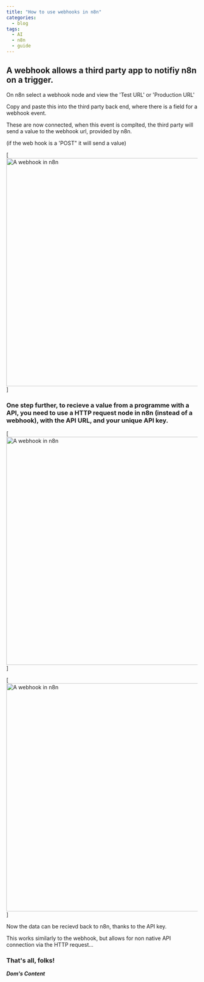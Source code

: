 ```yaml
---
title: "How to use webhooks in n8n"
categories:
  - blog
tags:
  - AI
  - n8n
  - guide
---
```


## A webhook allows a third party app to notifiy n8n on a trigger.

On n8n select a webhook node and view the 'Test URL' or 'Production URL'

Copy and paste this into the third party back end, where there is a field for a webhook event.

These are now connected, when this event is complted, the third party will send a value to the webhook url, provided by n8n.

(if the web hook is a 'POST" it will send a value)

[<img src="/assets/images/n8n-webhook.jpeg" alt="A webhook in n8n" style="height: 600px; width: 580px;"/>]

### One step further, to recieve a value from a programme with a API, you need to use a HTTP request node in n8n (instead of a webhook), with the API URL, and your unique API key.

[<img src="/assets/images/n8n-api-call.jpeg" alt="A webhook in n8n" style="height: 600px; width: 580px;"/>]

[<img src="/assets/images/n8n-api-call-2.jpeg" alt="A webhook in n8n" style="height: 600px; width: 580px;"/>]

Now the data can be recievd back to n8n, thanks to the API key. 

This works similarly to the webhook, but allows for non native API connection via the HTTP request...

### That's all, folks!

_**Dom's Content**_
